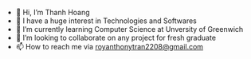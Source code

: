- 👋 Hi, I’m Thanh Hoang
- 👀 I have a huge interest in Technologies and Softwares
- 🌱 I’m currently learning Computer Science at Unversity of Greenwich
- 💞️ I’m looking to collaborate on any project for fresh graduate
- 📫 How to reach me via royanthonytran2208@gmail.com

<!---
thanhhoang2208/thanhhoang2208 is a ✨ special ✨ repository because its `README.md` (this file) appears on your GitHub profile.
You can click the Preview link to take a look at your changes.
--->
